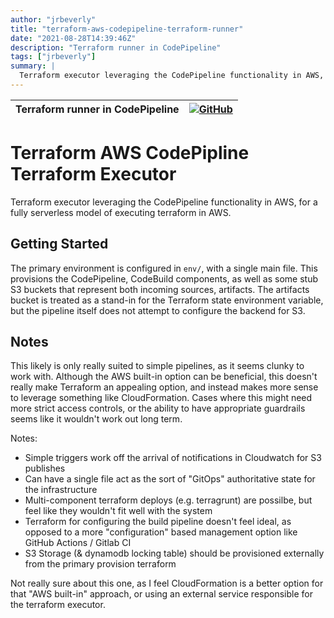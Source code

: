 ```yaml
---
author: "jrbeverly"
title: "terraform-aws-codepipeline-terraform-runner"
date: "2021-08-28T14:39:46Z"
description: "Terraform runner in CodePipeline"
tags: ["jrbeverly"]
summary: |
  Terraform executor leveraging the CodePipeline functionality in AWS, for a fully serverless model of executing terraform in AWS.
---
```


| Terraform runner in CodePipeline | [![GitHub](https://img.shields.io/badge/GitHub-%23121011.svg?logo=github&logoColor=white)](https://github.com/jrbeverly/terraform-aws-codepipeline-terraform-runner) |
| :-------- | -------: |


# Terraform AWS CodePipline Terraform Executor

Terraform executor leveraging the CodePipeline functionality in AWS, for a fully serverless model of executing terraform in AWS.

## Getting Started

The primary environment is configured in `env/`, with a single main file. This provisions the CodePipeline, CodeBuild components, as well as some stub S3 buckets that represent both incoming sources, artifacts. The artifacts bucket is treated as a stand-in for the Terraform state environment variable, but the pipeline itself does not attempt to configure the backend for S3.

## Notes

This likely is only really suited to simple pipelines, as it seems clunky to work with. Although the AWS built-in option can be beneficial, this doesn't really make Terraform an appealing option, and instead makes more sense to leverage something like CloudFormation. Cases where this might need more strict access controls, or the ability to have appropriate guardrails seems like it wouldn't work out long term.

Notes:

- Simple triggers work off the arrival of notifications in Cloudwatch for S3 publishes
- Can have a single file act as the sort of "GitOps" authoritative state for the infrastructure
- Multi-component terraform deploys (e.g. terragrunt) are possilbe, but feel like they wouldn't fit well with the system
- Terraform for configuring the build pipeline doesn't feel ideal, as opposed to a more "configuration" based management option like GitHub Actions / Gitlab CI
- S3 Storage (& dynamodb locking table) should be provisioned externally from the primary provision terraform

Not really sure about this one, as I feel CloudFormation is a better option for that "AWS built-in" approach, or using an external service responsible for the terraform executor.

